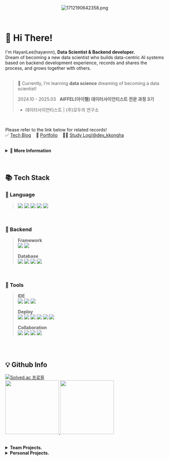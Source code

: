 <div align="center">

![1712190642358.png](https://github.com/hayannn/hayannn/assets/102213509/352baccb-9098-4a0e-90e3-2ebcd59fe2cd)

</div>
<br>

<h1> 🥳 Hi There! </h1>

I'm HayanLee(hayannn), **Data Scientist & Backend developer.** <br>
Dream of becoming a new data scientist who builds data-centric AI systems based on backend development experience, records and shares the process, and grows together with others.<br><br>

> 🚨 Currently, I'm learning **data science** dreaming of becoming a data scientist!
>
> 2024.10 - 2025.03   &nbsp;  **AIFFEL(아이펠) 데이터사이언티스트 전문 과정 3기**
> - 데이터사이언티스트 | (주)모두의 연구소

<br>

Please refer to the link below for related records! <br>
✅ [Tech Blog](https://velog.io/@dlgkdis801) &nbsp;&nbsp; 🧩 [Portfolio](https://hayanlee.notion.site/187022a887d980c29a36ebfdaec65b38?pvs=4) &nbsp;&nbsp; 👩‍💻 [Study Log/@dev_kkongha](https://www.instagram.com/dev_kkongha?igsh=MWxzZnI5M24xOWMzdw==)

<br>

<details>
<summary><strong>💭 More Information</strong></summary>

### 🏆 Award.
> 2022.07  &nbsp; 제3회 오아시스해커톤 **최우수상**
> - Frontend | 전남대학교 소프트웨어중심대학사업단
>
> <br>
>
> 2021.11  &nbsp; 전주대학교 소프트웨어 부트캠프 **장려상**
> - Full Stack | 전주대학교

<br>

### ✨ Career.
> 2025.10 - 2025.03   &nbsp; **AIFFEL 데이터사이언티스트 전문 과정 3기**
> - Data Scientist | (주)모두의 연구소
>
> <br>
>
> 2024.02 - 2024.02   &nbsp; **자기계발 챌린지 빡공단 43기**
> - Full Stack | (주)베어유
>
> <br>
>
> 2023.11 - 2023.12   &nbsp; **휴맥스 드림버스 컴퍼니 인턴십**
> - SW개발팀 16조 Backend | 고용노동부 미래내일 일경험 지원사업, 참여기업: (주)휴맥스모빌리티
>
> <br>
>
> 2023.10 - 2023.11 &nbsp; **우아한테크코스 6기 프리코스**
> - Backend | - (주)우아한형제들
>
> <br>
>  
> 2022.11 - 2023.02 &nbsp; **Smilegate 윈터데브캠프 2기**
> -  Backend | (주)스마일게이트 홀딩스
>
> <br>
> 
> 2021.01 - 2021.07 &nbsp; **Coding World News 에디터 2기**
> - 기자 | (주)코인리더스

<br>

### 🎓 Education
> 2020.03 ~ 2024.02 전주대학교 컴퓨터공학과 **과수석** 졸업

<br>

### 📑 Certificate
> ADsP
> 
> SQLD
> 
> 리눅스 마스터 2급
> 
> 컴퓨터활용능력 2급
> 
> ITQ OA Master
</details>
<br>
<br>
  
<h2> 📚 Tech Stack </h2>

### 📂 Language
> <img src="https://img.shields.io/badge/java-007396?style=for-the-badge&logo=OpenJDK&logoColor=white"> <img src="https://img.shields.io/badge/PHP-777BB4?style=for-the-badge&logo=php&logoColor=white"/> <img src="https://img.shields.io/badge/JavaScript-F7DF1E?style=for-the-badge&logo=JavaScript&logoColor=white"> <img src="https://img.shields.io/badge/HTML5-E34F26?style=for-the-badge&logo=HTML5&logoColor=white"> <img src="https://img.shields.io/badge/CSS3-1572B6?style=for-the-badge&logo=CSS3&logoColor=white"> <br>
<br>

### 📂 Backend
> **Framework** <br>
> <img src="https://img.shields.io/badge/Spring-6DB33F?style=for-the-badge&logo=Spring&logoColor=white"> <img src="https://img.shields.io/badge/SpringBoot-6DB33F?style=for-the-badge&logo=SpringBoot&logoColor=white">
>
> **Database** <br>
<img src="https://img.shields.io/badge/Spring Data JPA-6DB33F?style=for-the-badge&logo=Spring Data JPA&logoColor=white"> <img src="https://img.shields.io/badge/MySQL-4479A1?style=for-the-badge&logo=MySQL&logoColor=white"> <img src="https://img.shields.io/badge/MariaDB-003545?style=for-the-badge&logo=mariaDB&logoColor=white"/> <img src="https://img.shields.io/badge/Redis-red?style=for-the-badge&logo=Redis&logoColor=white"/>
>

<br>

### 📂 Tools
> **IDE** <br>
> <img src="https://img.shields.io/badge/IntelliJ IDEA-000000?style=for-the-badge&logo=IntelliJ IDEA&logoColor=white"> <img src="https://img.shields.io/badge/VSCode-007ACC?style=for-the-badge&logo=VisualStudioCode&logoColor=white"> <img src="https://img.shields.io/badge/Android Studio-3DDC84?style=for-the-badge&logo=Android Studio&logoColor=white"/> 
>
> **Deploy** <br>
> <img src="https://img.shields.io/badge/git-F05032?style=for-the-badge&logo=git&logoColor=white"> <img src="https://img.shields.io/badge/github-181717?style=for-the-badge&logo=github&logoColor=white"> <img src="https://img.shields.io/badge/githubactions-2088FF?style=for-the-badge&logo=githubactions&logoColor=white"> <img src="https://img.shields.io/badge/docker-2496ED?style=for-the-badge&logo=docker&logoColor=white"> <img src="https://img.shields.io/badge/awsec2-FF9900?style=for-the-badge&logo=amazonec2&logoColor=white"> <img src="https://img.shields.io/badge/awsrds-527FFF?style=for-the-badge&logo=amazonrds&logoColor=white">
>
> **Collaboration** <br>
> <img src="https://img.shields.io/badge/Slack-4A154B?style=for-the-badge&logo=Slack&logoColor=white"> <img src="https://img.shields.io/badge/Notion-000000?style=for-the-badge&logo=Notion&logoColor=white"> <img src="https://img.shields.io/badge/Jira-0052CC?style=for-the-badge&logo=Jira&logoColor=white"> <img src="https://img.shields.io/badge/Figma-F24E1E?style=for-the-badge&logo=Figma&logoColor=white">
<br>
<br>

<h2>💡 Github Info </h2>

[![Solved.ac 프로필](http://mazassumnida.wtf/api/v2/generate_badge?boj=dlkgdis801)](https://solved.ac/dlkgdis801) <br>
<a href="https://github.com/hayannn/github-readme-stats">
    <img src="https://github-readme-stats.vercel.app/api/top-langs/?username=hayannn&layout=compact&show_icons=true&count_private=true&exclude_repo=Face-Transfer-Application" style="height: 170px;">
</a>
<a href="https://github.com/hayannn/github-readme-stats">
    <img src="https://github-readme-stats.vercel.app/api?username=hayannn&show_icons=true&theme=default&count_private=true&hide=stars" style="height: 170px;">
</a>



<br>

<details>
<summary><strong>Team Projects.</strong></summary>
  
[![Readme Card](https://github-readme-stats.vercel.app/api/pin/?username=humax-sw-team16&repo=Parking_Server&show_owner=true)](https://github.com/humax-sw-team16/Parking_Server)
[![Readme Card](https://github-readme-stats.vercel.app/api/pin/?username=sgdevcamp2022&repo=allin&show_owner=true)](https://github.com/sgdevcamp2022/allin)
[![Readme Card](https://github-readme-stats.vercel.app/api/pin/?username=hayannn&repo=JJ_Club_backend&show_owner=true)](https://github.com/hayannn/JJ_Club_backend)
[![Readme Card](https://github-readme-stats.vercel.app/api/pin/?username=hayannn&repo=JJ_Club_backend_chat&show_owner=true)](https://github.com/hayannn/JJ_Club_backend_chat)
[![Readme Card](https://github-readme-stats.vercel.app/api/pin/?username=2022-oasis-hackathon&repo=How-about-Yeosu-&show_owner=true)](https://github.com/2022-oasis-hackathon/How-about-Yeosu-)

</details>

<details>
<summary><strong>Personal Projects.</strong></summary>
  
[![Readme Card](https://github-readme-stats.vercel.app/api/pin/?username=hayannn&repo=java-baseball-6&show_owner=true)](https://github.com/hayannn/java-baseball-6)
[![Readme Card](https://github-readme-stats.vercel.app/api/pin/?username=hayannn&repo=java-racingcar-6&show_owner=true)](https://github.com/hayannn/java-racingcar-6)
[![Readme Card](https://github-readme-stats.vercel.app/api/pin/?username=hayannn&repo=java-lotto-6&show_owner=true)](https://github.com/hayannn/java-lotto-6)
[![Readme Card](https://github-readme-stats.vercel.app/api/pin/?username=hayannn&repo=java-christmas-6-hayannn&show_owner=true)](https://github.com/hayannn/java-christmas-6-hayannn)
[![Readme Card](https://github-readme-stats.vercel.app/api/pin/?username=hayannn&repo=Min_MedicalBlind_Spots_Bigdata&show_owner=true)](https://github.com/hayannn/Min_MedicalBlind_Spots_Bigdata)
</details>
